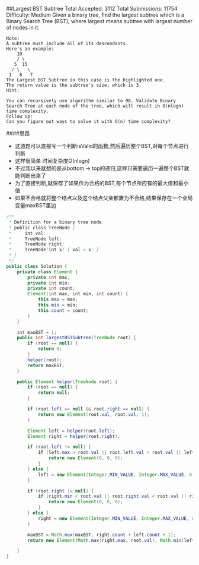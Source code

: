 ##Largest BST Subtree
	Total Accepted: 3112 Total Submissions: 11754 Difficulty: Medium
	Given a binary tree, find the largest subtree which is a Binary Search Tree (BST), where largest means subtree with largest number of nodes in it.

	Note:
	A subtree must include all of its descendants.
	Here's an example:
	    10
	    / \
	   5  15
	  / \   \
	 1   8   7
	The Largest BST Subtree in this case is the highlighted one.
	The return value is the subtree's size, which is 3.
	Hint:

	You can recursively use algorithm similar to 98. Validate Binary Search Tree at each node of the tree, which will result in O(nlogn) time complexity.
	Follow up:
	Can you figure out ways to solve it with O(n) time complexity?

####思路
- 这道题可以直接写一个判断isValid的函数,然后遍历整个BST,对每个节点进行判断
- 这样很简单 时间复杂度O(nlogn)
- 不过我以来就想的是从bottom -> top的递归,这样只需要遍历一遍整个BST就能判断出来了
- 为了直接判断,就保存了如果作为合格的BST,每个节点所应有的最大值和最小值
- 如果不合格就将整个结点以及这个结点父亲都置为不合格,结果保存在一个全局变量maxBST里边

```java
/**
 * Definition for a binary tree node.
 * public class TreeNode {
 *     int val;
 *     TreeNode left;
 *     TreeNode right;
 *     TreeNode(int x) { val = x; }
 * }
 */
public class Solution {
    private class Element {
        private int max;
        private int min;
        private int count;
        Element(int max, int min, int count) {
            this.max = max;
            this.min = min;
            this.count = count;
        }
    }

    int maxBST = 1;
    public int largestBSTSubtree(TreeNode root) {
        if (root == null) {
            return 0;
        }
        helper(root);
        return maxBST;
    }

    public Element helper(TreeNode root) {
        if (root == null) {
            return null;
        }

        if (root.left == null && root.right == null) {
            return new Element(root.val, root.val, 1);
        }

        Element left = helper(root.left);
        Element right = helper(root.right);

        if (root.left != null) {
            if (left.max > root.val || root.left.val > root.val || left.count == 0) {
                return new Element(0, 0, 0);
            }
        } else {
            left = new Element(Integer.MIN_VALUE, Integer.MAX_VALUE, 0);
        }

        if (root.right != null) {
            if (right.min < root.val || root.right.val < root.val || right.count == 0) {
                return new Element(0, 0, 0);
            }
        } else {
            right = new Element(Integer.MIN_VALUE, Integer.MAX_VALUE, 0);
        }

        maxBST = Math.max(maxBST, right.count + left.count + 1);
        return new Element(Math.max(right.max, root.val), Math.min(left.min, root.val), right.count + left.count + 1);

    }
}
```
